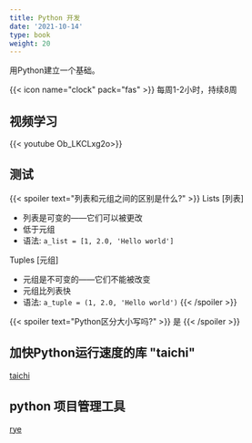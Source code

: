 ```yaml
---
title: Python 开发
date: '2021-10-14'
type: book
weight: 20
---
```


用Python建立一个基础。

<!--more-->

{{< icon name="clock" pack="fas" >}} 每周1-2小时，持续8周

## 视频学习

{{< youtube Ob_LKCLxg2o>}}

## 测试

{{< spoiler text="列表和元组之间的区别是什么?" >}}
Lists [列表]

- 列表是可变的——它们可以被更改
- 低于元组
- 语法: `a_list = [1, 2.0, 'Hello world']`

Tuples [元组]

- 元组是不可变的——它们不能被改变
- 元组比列表快
- 语法: `a_tuple = (1, 2.0, 'Hello world')`
  {{< /spoiler >}}

{{< spoiler text="Python区分大小写吗?" >}}
是
{{< /spoiler >}}

## 加快Python运行速度的库 "taichi"

[taichi](https://docs.taichi-lang.org/zh-Hans/docs/master/accelerate_python)

## python 项目管理工具
[rye](https://rye.readthedocs.io/en/latest/)

